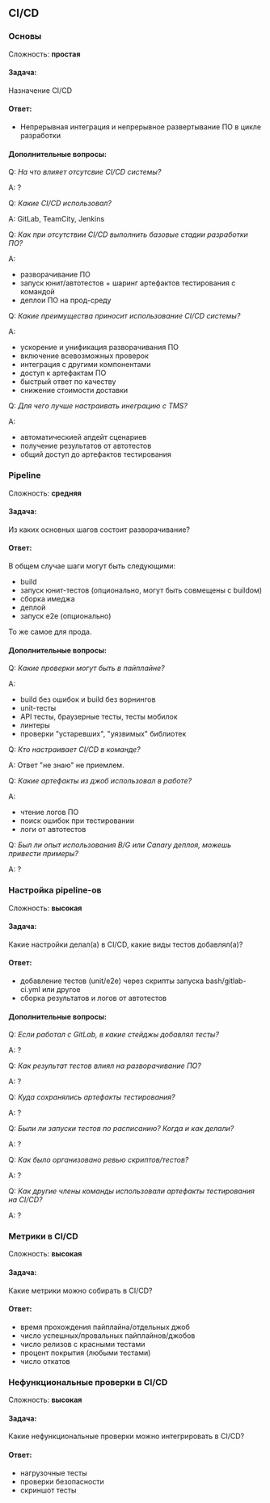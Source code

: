 ## CI/CD <!-- {docsify-ignore} -->

### Основы

Сложность: **простая**

<!--Автор: @a.urlapova-->

#### Задача:

Назначение CI/CD

#### Ответ:

- Непрерывная интеграция и непрерывное развертывание ПО в цикле разработки

#### Дополнительные вопросы:

Q: *На что влияет отсутсвие CI/CD системы?*

A: ?

Q: *Какие CI/CD использовал?*

A: GitLab, TeamCity, Jenkins

Q: *Как при отсутствии CI/CD выполнить базовые стадии разработки ПО?*

A:

- разворачивание ПО
- запуск юнит/автотестов + шаринг артефактов тестирования с командой
- деплои ПО на прод-среду

Q: *Какие преимущества приносит использование CI/CD системы?*

A:

- ускорение и унификация разворачивания ПО
- включение всевозможных проверок
- интеграция с другими компонентами
- доступ к артефактам ПО
- быстрый ответ по качеству
- снижение стоимости доставки

Q:  *Для чего лучше настраивать инеграцию с TMS?*

A:

- автоматическией апдейт сценариев
- получение результатов от автотестов
- общий доступ до артефактов тестирования

### Pipeline

Сложность: **средняя**

<!--Автор: @a.urlapova-->

#### Задача:

Из каких основных шагов состоит разворачивание?

#### Ответ:

В общем случае шаги могут быть следующими:

- build
- запуск юнит-тестов (опционально, могут быть совмещены с buildом)
- сборка имеджа
- деплой
- запуск e2e (опционально)

То же самое для прода.

#### Дополнительные вопросы:

Q: *Какие проверки могут быть в пайплайне?*

A:

- build без ошибок и build без ворнингов
- unit-тесты
- API тесты, браузерные тесты, тесты мобилок
- линтеры
- проверки "устаревших", "уязвимых" библиотек

Q: *Кто настраивает CI/CD в команде?*

A: Ответ "не знаю" не приемлем.

Q: *Какие артефакты из джоб использовал в работе?*

A:

- чтение логов ПО
- поиск ошибок при тестировании
- логи от автотестов

Q: *Был ли опыт использования B/G или Canary деплоя, можешь привести примеры?*

A: ?

### Настройка pipeline-ов

Сложность: **высокая**

<!--Автор: @a.urlapova-->

#### Задача:

Какие настройки делал(а) в CI/CD, какие виды тестов добавлял(а)?

#### Ответ:

- добавление тестов (unit/e2e) через скрипты запуска bash/gitlab-ci.yml или другое
- сборка результатов и логов от автотестов

#### Дополнительные вопросы:

Q: *Если работал с GitLab, в какие стейджы добавлял тесты?*

A: ?

Q: *Как результат тестов влиял на разворачивание ПО?*

A: ?

Q: *Куда сохранялись артефакты тестирования?*

A: ?

Q: *Были ли запуски тестов по расписанию? Когда и как делали?*

A: ?

Q: *Как было организовано ревью скриптов/тестов?*

A: ?

Q: *Как другие члены команды использовали артефакты тестирования на CI/CD?*

A: ?

### Метрики в CI/CD

Сложность: **высокая**

<!--Автор: @a.urlapova-->

#### Задача:

Какие метрики можно собирать в CI/CD?

#### Ответ:

- время прохождения пайплайна/отдельных джоб
- число успешных/провальных пайплайнов/джобов
- число релизов с красными тестами
- процент покрытия (любыми тестами)
- число откатов

### Нефункциональные проверки в CI/CD

Сложность: **высокая**

<!--Автор: @a.urlapova-->

#### Задача:

Какие нефункциональные проверки можно интегрировать в CI/CD?

#### Ответ:

- нагрузочные тесты
- проверки безопасности
- скриншот тесты
